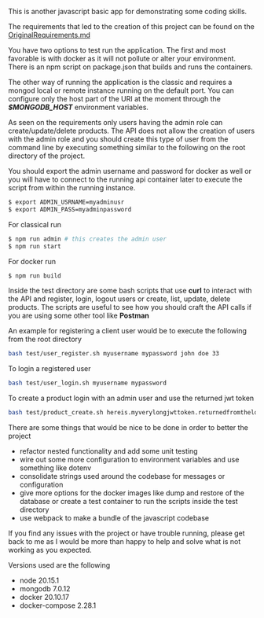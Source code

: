 This is another javascript basic app for demonstrating some coding skills.

The requirements that led to the creation of this project can be found on the [OriginalRequirements.md](OriginalRequirements.md)

You have two options to test run the application. The first and most favorable is with docker as it will not pollute or alter your environment. There is an npm script on package.json that builds and runs the containers.


The other way of running the application is the classic and requires a mongod local or remote instance running on the default port. You can configure only the host part of the URI at the moment through the ***$MONGODB_HOST*** environment variables.

As seen on the requirements only users having the admin role can create/update/delete products. The API does not allow the creation of users with the admin role and you should create this type of user from the command line by executing something similar to the following on the root directory of the project.

You should export the admin username and password for docker as well or you will have to connect to the running api container later to execute the script from within the running instance.

```bash
$ export ADMIN_USRNAME=myadminusr
$ export ADMIN_PASS=myadminpassword
```
For classical run
```bash
$ npm run admin # this creates the admin user
$ npm run start
```
For docker run
```bash
$ npm run build
```

Inside the test directory are some bash scripts that use **curl** to interact with the API and register, login, logout users or create, list, update, delete products. The scripts are useful to see how you should craft the API calls if you are using some other tool like **Postman**

An example for registering a client user would be to execute the following from the root directory

```bash
bash test/user_register.sh myusername mypassword john doe 33
```

To login a registered user

```bash
bash test/user_login.sh myusername mypassword
```

To create a product login with an admin user and use the returned jwt token

```bash
bash test/product_create.sh hereis.myverylongjwttoken.returnedfromthelogincall ball 12 red\ bounce\ and\ glow\ ball
```

There are some things that would be nice to be done in order to better the project
- refactor nested functionality and add some unit testing
- wire out some more configuration to environment variables and use something like dotenv
- consolidate strings used around the codebase for messages or configuration
- give more options for the docker images like dump and restore of the database or create a test container to run the scripts inside the test directory
- use webpack to make a bundle of the javascript codebase

If you find any issues with the project or have trouble running, please get back to me as I would be more than happy to help and solve what is not working as you expected.

Versions used are the following
- node 20.15.1
- mongodb 7.0.12
- docker 20.10.17
- docker-compose 2.28.1

